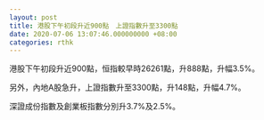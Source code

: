 ```yaml
---
layout: post
title: 港股下午初段升近900點　上證指數升至3300點
date: 2020-07-06 13:07:46.000000000 +08:00
categories: rthk
---
```


港股下午初段升近900點，恒指較早時26261點，升888點，升幅3.5%。

另外，內地A股急升，上證指數升至3300點，升148點，升幅4.7%。

深證成份指數及創業板指數分別升3.7%及2.5%。
